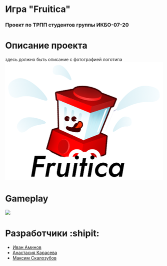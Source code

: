 # Игра "Fruitica" 
### Проект по ТРПП студентов группы ИКБО-07-20
# Описание проекта
  здесь должно быть описание с фотографией логотипа
  ![](https://github.com/Stulk3/Fruitica/blob/main/Assets/Sprites/UI/logo.png?raw=true)
 

# Gameplay
  ![](https://disk.yandex.ru/i/KaVwXZ8fAQKiWA?raw=true)

# Разработчики :shipit:
+ [Иван Аминов](https://github.com/Stulk3)
+ [Анастасия Карасева](https://github.com/karasik0401)
+ [Максим Скалозубов](https://github.com/mmjax)



